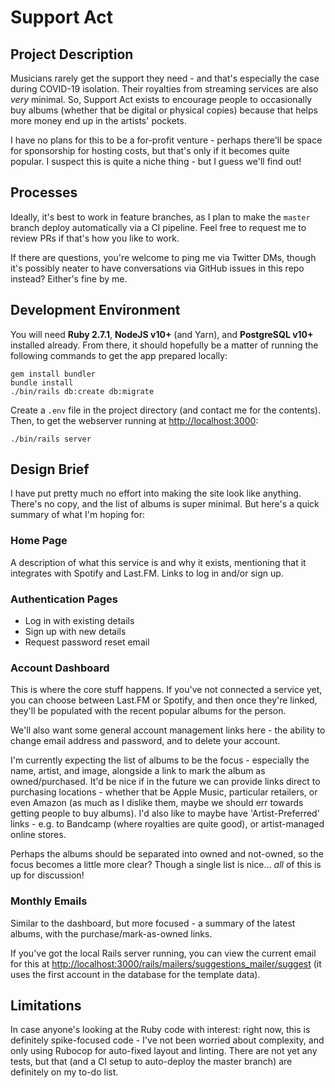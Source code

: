 # Support Act

## Project Description

Musicians rarely get the support they need - and that's especially the case during COVID-19 isolation. Their royalties from streaming services are also _very_ minimal. So, Support Act exists to encourage people to occasionally buy albums (whether that be digital or physical copies) because that helps more money end up in the artists' pockets.

I have no plans for this to be a for-profit venture - perhaps there'll be space for sponsorship for hosting costs, but that's only if it becomes quite popular. I suspect this is quite a niche thing - but I guess we'll find out!

## Processes

Ideally, it's best to work in feature branches, as I plan to make the `master` branch deploy automatically via a CI pipeline. Feel free to request me to review PRs if that's how you like to work.

If there are questions, you're welcome to ping me via Twitter DMs, though it's possibly neater to have conversations via GitHub issues in this repo instead? Either's fine by me.

## Development Environment

You will need **Ruby 2.7.1**, **NodeJS v10+** (and Yarn), and **PostgreSQL v10+** installed already. From there, it should hopefully be a matter of running the following commands to get the app prepared locally:

```
gem install bundler
bundle install
./bin/rails db:create db:migrate
```

Create a `.env` file in the project directory (and contact me for the contents). Then, to get the webserver running at [http://localhost:3000](http://localhost:3000):

```
./bin/rails server
```

## Design Brief

I have put pretty much no effort into making the site look like anything. There's no copy, and the list of albums is super minimal. But here's a quick summary of what I'm hoping for:

### Home Page

A description of what this service is and why it exists, mentioning that it integrates with Spotify and Last.FM. Links to log in and/or sign up.

### Authentication Pages

* Log in with existing details
* Sign up with new details
* Request password reset email

### Account Dashboard

This is where the core stuff happens. If you've not connected a service yet, you can choose between Last.FM or Spotify, and then once they're linked, they'll be populated with the recent popular albums for the person.

We'll also want some general account management links here - the ability to change email address and password, and to delete your account.

I'm currently expecting the list of albums to be the focus - especially the name, artist, and image, alongside a link to mark the album as owned/purchased. It'd be nice if in the future we can provide links direct to purchasing locations - whether that be Apple Music, particular retailers, or even Amazon (as much as I dislike them, maybe we should err towards getting people to buy albums). I'd also like to maybe have 'Artist-Preferred' links - e.g. to Bandcamp (where royalties are quite good), or artist-managed online stores.

Perhaps the albums should be separated into owned and not-owned, so the focus becomes a little more clear? Though a single list is nice… _all_ of this is up for discussion!

### Monthly Emails

Similar to the dashboard, but more focused - a summary of the latest albums, with the purchase/mark-as-owned links.

If you've got the local Rails server running, you can view the current email for this at [http://localhost:3000/rails/mailers/suggestions_mailer/suggest](http://localhost:3000/rails/mailers/suggestions_mailer/suggest) (it uses the first account in the database for the template data).

## Limitations

In case anyone's looking at the Ruby code with interest: right now, this is definitely spike-focused code - I've not been worried about complexity, and only using Rubocop for auto-fixed layout and linting. There are not yet any tests, but that (and a CI setup to auto-deploy the master branch) are definitely on my to-do list.
